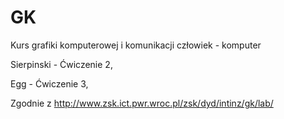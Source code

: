 # GK
Kurs grafiki komputerowej i komunikacji człowiek - komputer 

Sierpinski - Ćwiczenie 2,

Egg - Ćwiczenie 3,

Zgodnie z http://www.zsk.ict.pwr.wroc.pl/zsk/dyd/intinz/gk/lab/
